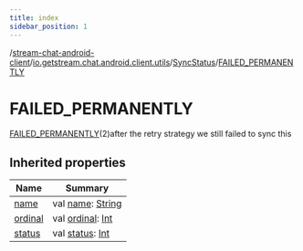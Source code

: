 ```yaml
---
title: index
sidebar_position: 1
---
```

/[stream-chat-android-client](../../../index.md)/[io.getstream.chat.android.client.utils](../../index.md)/[SyncStatus](../index.md)/[FAILED_PERMANENTLY](index.md)  
  
  
  
# FAILED_PERMANENTLY  
[FAILED_PERMANENTLY](index.md)(2)after the retry strategy we still failed to sync this  
  
## Inherited properties  
  
|  Name |  Summary | 
|---|---|
| <a name="io.getstream.chat.android.client.utils/SyncStatus.FAILED_PERMANENTLY/name/#/PointingToDeclaration/"></a>[name](name.md)| <a name="io.getstream.chat.android.client.utils/SyncStatus.FAILED_PERMANENTLY/name/#/PointingToDeclaration/"></a>val [name](name.md): [String](https://kotlinlang.org/api/latest/jvm/stdlib/kotlin/-string/index.html)|
| <a name="io.getstream.chat.android.client.utils/SyncStatus.FAILED_PERMANENTLY/ordinal/#/PointingToDeclaration/"></a>[ordinal](ordinal.md)| <a name="io.getstream.chat.android.client.utils/SyncStatus.FAILED_PERMANENTLY/ordinal/#/PointingToDeclaration/"></a>val [ordinal](ordinal.md): [Int](https://kotlinlang.org/api/latest/jvm/stdlib/kotlin/-int/index.html)|
| <a name="io.getstream.chat.android.client.utils/SyncStatus.FAILED_PERMANENTLY/status/#/PointingToDeclaration/"></a>[status](status.md)| <a name="io.getstream.chat.android.client.utils/SyncStatus.FAILED_PERMANENTLY/status/#/PointingToDeclaration/"></a>val [status](status.md): [Int](https://kotlinlang.org/api/latest/jvm/stdlib/kotlin/-int/index.html)|

